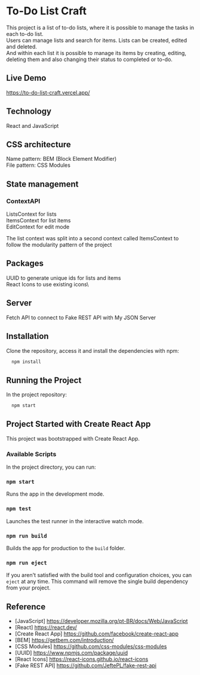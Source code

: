 # To-Do List Craft
This project is a list of to-do lists, where it is possible to manage the tasks in each to-do list.\
Users can manage lists and search for items. Lists can be created, edited and deleted.\
And within each list it is possible to manage its items by creating, editing, deleting them and also changing their status to completed or to-do.

## Live Demo
https://to-do-list-craft.vercel.app/

## Technology
React and JavaScript

## CSS architecture
Name pattern: BEM (Block Element Modifier)\
File pattern: CSS Modules

## State management
### ContextAPI

ListsContext for lists\
ItemsContext for list items\
EditContext for edit mode

The list context was split into a second context called ItemsContext to follow the modularity pattern of the project

## Packages
UUID to generate unique ids for lists and items\
React Icons to use existing icons\

## Server
Fetch API to connect to Fake REST API with My JSON Server

## Installation

Clone the repository, access it and install the dependencies with npm:

```bash
  npm install
```

## Running the Project
In the project repository:

```bash
  npm start
```

## Project Started with Create React App

This project was bootstrapped with Create React App.

### Available Scripts

In the project directory, you can run:

### `npm start`

Runs the app in the development mode.

### `npm test`

Launches the test runner in the interactive watch mode.

### `npm run build`

Builds the app for production to the `build` folder.

### `npm run eject`

If you aren't satisfied with the build tool and configuration choices, you can `eject` at any time. This command will remove the single build dependency from your project.

## Reference
- [JavaScript] https://developer.mozilla.org/pt-BR/docs/Web/JavaScript
- [React] https://react.dev/
- [Create React App] https://github.com/facebook/create-react-app
- [BEM] https://getbem.com/introduction/
- [CSS Modules] https://github.com/css-modules/css-modules
- [UUID] https://www.npmjs.com/package/uuid
- [React Icons] https://react-icons.github.io/react-icons
- [Fake REST API] https://github.com/JeftePL/fake-rest-api
